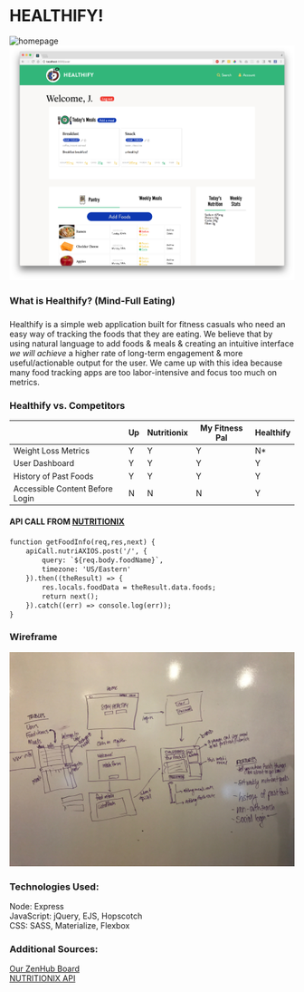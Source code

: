 # HEALTHIFY!

![homepage](public/images/homepage.png)
![dashboard](public/images/dashboard.png)



### What is Healthify? (Mind-Full Eating)
#####
Healthify is a simple web application built for fitness casuals who need an easy way of tracking the foods that they are eating. We believe that by using natural language to add foods & meals & creating an intuitive interface *we will achieve* a higher rate of long-term engagement & more useful/actionable output for the user. We came up with this idea because many food tracking apps are too labor-intensive and focus too much on metrics.


### Healthify vs. Competitors
|                                 | Up | Nutritionix | My Fitness Pal | Healthify |
|---------------------------------|----|-------------|----------------|-----------|
| Weight Loss Metrics             | Y  | Y           | Y              | N*        |
| User Dashboard                  | Y  | Y           | Y              | Y         |
| History of Past Foods           | Y  | Y           | Y              | Y         |
| Accessible Content Before Login | N  | N           | N              | Y         |

#### API CALL FROM [NUTRITIONIX](https://developer.nutritionix.com/)
	function getFoodInfo(req,res,next) {
  		apiCall.nutriAXIOS.post('/', {
    		query: `${req.body.foodName}`,
    		timezone: 'US/Eastern'
 		}).then((theResult) => {
   			res.locals.foodData = theResult.data.foods;
   			return next();
  		}).catch((err) => console.log(err));
	}

### Wireframe
![wireframe](public/images/wireframe.png)

### Technologies Used:
Node: Express<br>
JavaScript: jQuery, EJS, Hopscotch<br>
CSS: SASS, Materialize, Flexbox<br>


### Additional Sources:

[Our ZenHub Board](https://github.com/jlr7245/healthify/projects/1?fullscreen=true)<br>
[NUTRITIONIX API](https://developer.nutritionix.com/)<br>


